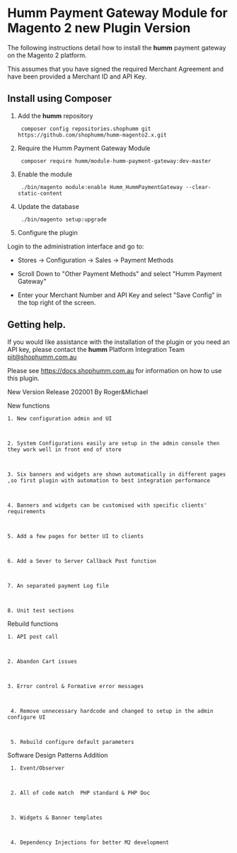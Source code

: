 # Humm Payment Gateway Module for Magento 2 new Plugin Version

The following instructions detail how to install the **humm** payment gateway on the Magento 2 platform.

This assumes that you have signed the required Merchant Agreement and have been provided a Merchant ID and API Key.

## Install using Composer 

 
1. Add the **humm** repository

        composer config repositories.shophumm git https://github.com/shophumm/humm-magento2.x.git

2. Require the Humm Payment Gateway Module

        composer require humm/module-humm-payment-gateway:dev-master

3. Enable the module
       
        ./bin/magento module:enable Humm_HummPaymentGateway --clear-static-content

4. Update the database

        ./bin/magento setup:upgrade

5.  Configure the plugin

Login to the  administration interface and go to:
  
 * Stores -> Configuration -> Sales -> Payment Methods 

 * Scroll Down to "Other Payment Methods" and select "Humm Payment Gateway" 

 * Enter your Merchant Number and API Key and select "Save Config" in the top right of the screen. 


## Getting help. 

If you would like assistance with the installation of the plugin or you need an API key, please contact the **humm** Platform Integration Team pit@shophumm.com.au

Please see https://docs.shophumm.com.au for information on how to use this plugin. 



New Version Release 202001 By Roger&Michael


New functions 



    1. New configuration admin and UI



    2. System Configurations easily are setup in the admin console then they work well in front end of store 

  

    3. Six banners and widgets are shown automatically in different pages ,so first plugin with automation to best integration performance 



    4. Banners and widgets can be customised with specific clients' requirements



    5. Add a few pages for better UI to clients 

 

    6. Add a Sever to Server Callback Post function



    7. An separated payment Log file 



    8. Unit test sections 



   

Rebuild functions



    1. API post call 



    2. Abandon Cart issues 



    3. Error control & Formative error messages

     

     4. Remove unnecessary hardcode and changed to setup in the admin configure UI



     5. Rebuild configure default parameters 





 

Software Design Patterns Addition



     1. Event/Observer  

    

     2. All of code match  PHP standard & PHP Doc



     3. Widgets & Banner templates



     4. Dependency Injections for better M2 development 

